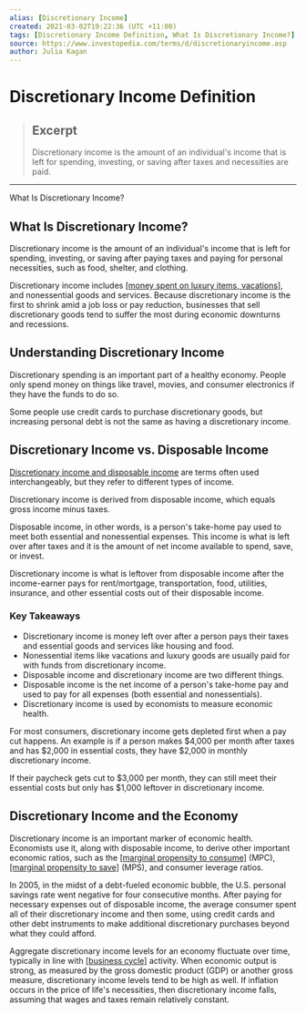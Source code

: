 ```yaml
---
alias: [Discretionary Income]
created: 2021-03-02T19:22:36 (UTC +11:00)
tags: [Discretionary Income Definition, What Is Discretionary Income?]
source: https://www.investopedia.com/terms/d/discretionaryincome.asp
author: Julia Kagan
---
```


# Discretionary Income Definition

> ## Excerpt
> Discretionary income is the amount of an individual's income that is left for spending, investing, or saving after taxes and necessities are paid.

---

What Is Discretionary Income?
## What Is Discretionary Income?

Discretionary income is the amount of an individual's income that is left for spending, investing, or saving after paying taxes and paying for personal necessities, such as food, shelter, and clothing.

Discretionary income includes [[money spent on luxury items, vacations]](https://www.investopedia.com/financial-edge/0512/the-spending-habits-of-americans.aspx), and nonessential goods and services. Because discretionary income is the first to shrink amid a job loss or pay reduction, businesses that sell discretionary goods tend to suffer the most during economic downturns and recessions.

## Understanding Discretionary Income

Discretionary spending is an important part of a healthy economy. People only spend money on things like travel, movies, and consumer electronics if they have the funds to do so.

Some people use credit cards to purchase discretionary goods, but increasing personal debt is not the same as having a discretionary income.

## Discretionary Income vs. Disposable Income

[Discretionary income and disposable income](https://www.investopedia.com/ask/answers/033015/what-difference-between-disposable-income-and-discretionary-income.asp) are terms often used interchangeably, but they refer to different types of income.

Discretionary income is derived from disposable income, which equals gross income minus taxes.

Disposable income, in other words, is a person's take-home pay used to meet both essential and nonessential expenses. This income is what is left over after taxes and it is the amount of net income available to spend, save, or invest.

Discretionary income is what is leftover from disposable income after the income-earner pays for rent/mortgage, transportation, food, utilities, insurance, and other essential costs out of their disposable income.

### Key Takeaways

-   Discretionary income is money left over after a person pays their taxes and essential goods and services like housing and food.
-   Nonessential items like vacations and luxury goods are usually paid for with funds from discretionary income.
-   Disposable income and discretionary income are two different things.
-   Disposable income is the net income of a person's take-home pay and used to pay for all expenses (both essential and nonessentials).
-   Discretionary income is used by economists to measure economic health.

For most consumers, discretionary income gets depleted first when a pay cut happens. An example is if a person makes $4,000 per month after taxes and has $2,000 in essential costs, they have $2,000 in monthly discretionary income.

If their paycheck gets cut to $3,000 per month, they can still meet their essential costs but only has $1,000 leftover in discretionary income.

## Discretionary Income and the Economy

Discretionary income is an important marker of economic health. Economists use it, along with disposable income, to derive other important economic ratios, such as the [[marginal propensity to consume]](https://www.investopedia.com/terms/m/marginalpropensitytoconsume.asp) (MPC), [[marginal propensity to save]](https://www.investopedia.com/terms/m/marginal-propensity-save.asp) (MPS), and consumer leverage ratios.

In 2005, in the midst of a debt-fueled economic bubble, the U.S. personal savings rate went negative for four consecutive months. After paying for necessary expenses out of disposable income, the average consumer spent all of their discretionary income and then some, using credit cards and other debt instruments to make additional discretionary purchases beyond what they could afford.

Aggregate discretionary income levels for an economy fluctuate over time, typically in line with [[business cycle]](https://www.investopedia.com/terms/i/inflation.asp) activity. When economic output is strong, as measured by the gross domestic product (GDP) or another gross measure, discretionary income levels tend to be high as well. If inflation occurs in the price of life's necessities, then discretionary income falls, assuming that wages and taxes remain relatively constant.
